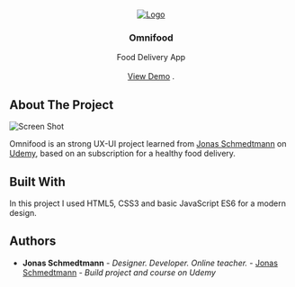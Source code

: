 <br/>
<p align="center">
  <a href="https://github.com//">
    <img src="https://i.ibb.co/gwd6d9h/SCR-20231031-scws-2.png" alt="Logo">
  </a>

  <h3 align="center">Omnifood</h3>

  <p align="center">
    Food Delivery App
    <br/>
    <br/>
    <a href="https://github.com//">View Demo</a>
    .
  </p>
</p>



## About The Project

![Screen Shot](https://i.ibb.co/Mh2PytB/SCR-20231031-scws.png)

Omnifood is an strong UX-UI project learned from [Jonas Schmedtmann](https://codingheroes.io) on [Udemy](https://www.udemy.com/course/design-and-develop-a-killer-website-with-html5-and-css3/), based on an subscription for a healthy food delivery. 



## Built With

In this project I used HTML5, CSS3 and basic JavaScript ES6 for a modern design.



## Authors

* **Jonas Schmedtmann** - *Designer. Developer. Online teacher.* - [Jonas Schmedtmann](https://github.com/jonasschmedtmann) - *Build project and course on Udemy*
